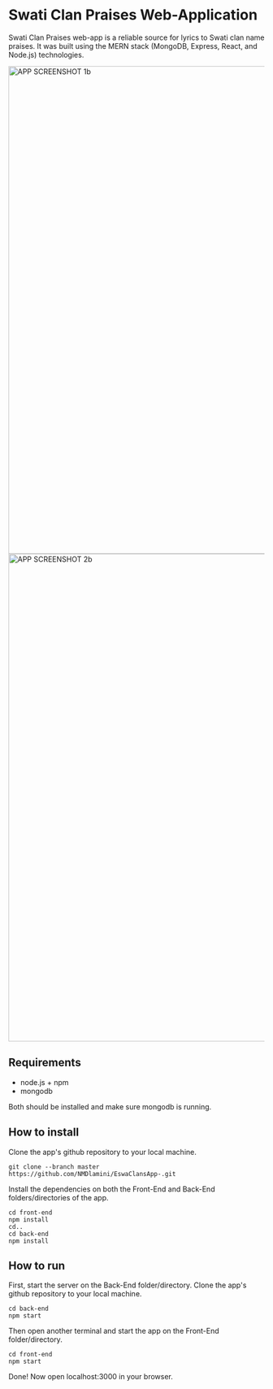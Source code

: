 # Swati Clan Praises Web-Application

Swati Clan Praises web-app is a reliable source for lyrics to Swati clan name praises. 
It was built using the MERN stack (MongoDB, Express, React, and Node.js) technologies.

<img width="960" alt="APP SCREENSHOT 1b" src="https://github.com/NMDlamini/EswaClansApp-/assets/77834150/3e9b82dc-0b5a-4793-bfa9-22c9379521bb">


<img width="960" alt="APP SCREENSHOT 2b" src="https://github.com/NMDlamini/EswaClansApp-/assets/77834150/dc0bdd0f-e34d-4c5b-b618-2ae1b9a58072">



## Requirements
- node.js + npm
- mongodb

Both should be installed and make sure mongodb is running.

## How to install
Clone the app's github repository to your local machine.
```shell
git clone --branch master https://github.com/NMDlamini/EswaClansApp-.git
```

Install the dependencies on both the Front-End and Back-End folders/directories of the app.
```shell
cd front-end
npm install
cd..
cd back-end
npm install
```
## How to run
First, start the server on the Back-End folder/directory.
Clone the app's github repository to your local machine.
```shell
cd back-end
npm start
```
Then open another terminal and start the app on the Front-End folder/directory.
```shell
cd front-end
npm start
```
Done! Now open localhost:3000 in your browser.
